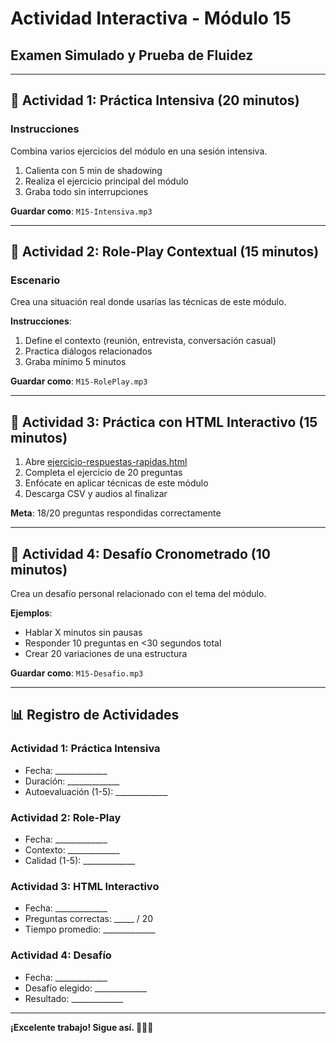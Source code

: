# Actividad Interactiva - Módulo 15
## Examen Simulado y Prueba de Fluidez

---

## 🎯 Actividad 1: Práctica Intensiva (20 minutos)

### Instrucciones
Combina varios ejercicios del módulo en una sesión intensiva.

1. Calienta con 5 min de shadowing
2. Realiza el ejercicio principal del módulo
3. Graba todo sin interrupciones

**Guardar como**: `M15-Intensiva.mp3`

---

## 🎯 Actividad 2: Role-Play Contextual (15 minutos)

### Escenario
Crea una situación real donde usarías las técnicas de este módulo.

**Instrucciones**:
1. Define el contexto (reunión, entrevista, conversación casual)
2. Practica diálogos relacionados
3. Graba mínimo 5 minutos

**Guardar como**: `M15-RolePlay.mp3`

---

## 🎯 Actividad 3: Práctica con HTML Interactivo (15 minutos)

1. Abre [ejercicio-respuestas-rapidas.html](../ejercicio-respuestas-rapidas.html)
2. Completa el ejercicio de 20 preguntas
3. Enfócate en aplicar técnicas de este módulo
4. Descarga CSV y audios al finalizar

**Meta**: 18/20 preguntas respondidas correctamente

---

## 🎯 Actividad 4: Desafío Cronometrado (10 minutos)

Crea un desafío personal relacionado con el tema del módulo.

**Ejemplos**:
- Hablar X minutos sin pausas
- Responder 10 preguntas en <30 segundos total
- Crear 20 variaciones de una estructura

**Guardar como**: `M15-Desafio.mp3`

---

## 📊 Registro de Actividades

### Actividad 1: Práctica Intensiva
- Fecha: _____________
- Duración: _____________
- Autoevaluación (1-5): _____________

### Actividad 2: Role-Play
- Fecha: _____________
- Contexto: _____________
- Calidad (1-5): _____________

### Actividad 3: HTML Interactivo
- Fecha: _____________
- Preguntas correctas: _____ / 20
- Tiempo promedio: _____________

### Actividad 4: Desafío
- Fecha: _____________
- Desafío elegido: _____________
- Resultado: _____________

---

**¡Excelente trabajo! Sigue así. 🎯🇫🇷**
